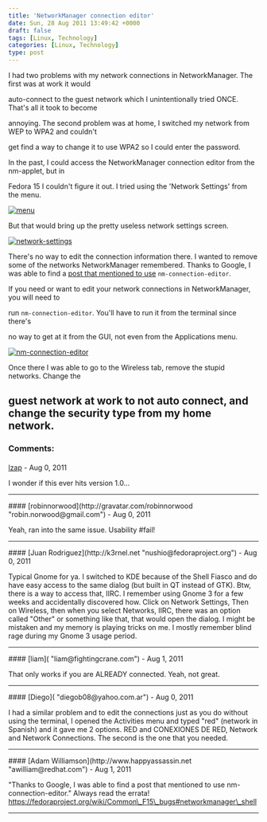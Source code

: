 ```yaml
---
title: 'NetworkManager connection editor'
date: Sun, 28 Aug 2011 13:49:42 +0000
draft: false
tags: [Linux, Technology]
categories: [Linux, Technology]
type: post
---
```


I had two problems with my network connections in NetworkManager. The first was at work it would

auto-connect to the guest network which I unintentionally tried ONCE. That's all it took to become

annoying. The second problem was at home, I switched my network from WEP to WPA2 and couldn't

get find a way to change it to use WPA2 so I could enter the password.

In the past, I could access the NetworkManager connection editor from the nm-applet, but in

Fedora 15 I couldn't figure it out. I tried using the 'Network Settings' from the menu.

[![](http://zeusville.files.wordpress.com/2011/08/menu.png "menu")](http://zeusville.files.wordpress.com/2011/08/menu.png)

But that would bring up the pretty useless network settings screen.

[![](http://zeusville.files.wordpress.com/2011/08/network-settings.png "network-settings")](http://zeusville.files.wordpress.com/2011/08/network-settings.png)

There's no way to edit the connection information there. I wanted to remove some of the networks NetworkManager remembered. Thanks to Google, I was able to find a [post that mentioned to use](http://mail.gnome.org/archives/networkmanager-list/2009-January/msg00265.html) `nm-connection-editor`.

If you need or want to edit your network connections in NetworkManager, you will need to

run `nm-connection-editor`. You'll have to run it from the terminal since there's

no way to get at it from the GUI, not even from the Applications menu.

[![](http://zeusville.files.wordpress.com/2011/08/nm-connection-editor.png "nm-connection-editor")](http://zeusville.files.wordpress.com/2011/08/nm-connection-editor.png)

Once there I was able to go to the Wireless tab, remove the stupid networks. Change the

guest network at work to not auto connect, and change the security type from my home network.
---
### Comments:
#### 
[lzap](http://gravatar.com/lzap "lzap@seznam.cz") - <time datetime="2011-08-28 13:31:39">Aug 0, 2011</time>

I wonder if this ever hits version 1.0...
<hr />
#### 
[robinnorwood](http://gravatar.com/robinnorwood "robin.norwood@gmail.com") - <time datetime="2011-08-28 16:27:26">Aug 0, 2011</time>

Yeah, ran into the same issue. Usability #fail!
<hr />
#### 
[Juan Rodriguez](http://k3rnel.net "nushio@fedoraproject.org") - <time datetime="2011-08-28 17:38:24">Aug 0, 2011</time>

Typical Gnome for ya. I switched to KDE because of the Shell Fiasco and do have easy access to the same dialog (but built in QT instead of GTK). Btw, there is a way to access that, IIRC. I remember using Gnome 3 for a few weeks and accidentally discovered how. Click on Network Settings, Then on Wireless, then when you select Networks, IIRC, there was an option called "Other" or something like that, that would open the dialog. I might be mistaken and my memory is playing tricks on me. I mostly remember blind rage during my Gnome 3 usage period.
<hr />
#### 
[liam]( "liam@fightingcrane.com") - <time datetime="2011-08-29 01:07:10">Aug 1, 2011</time>

That only works if you are ALREADY connected. Yeah, not great.
<hr />
#### 
[Diego]( "diegob08@yahoo.com.ar") - <time datetime="2011-08-28 22:57:27">Aug 0, 2011</time>

I had a similar problem and to edit the connections just as you do without using the terminal, I opened the Activities menu and typed "red" (network in Spanish) and it gave me 2 options. RED and CONEXIONES DE RED, Network and Network Connections. The second is the one that you needed.
<hr />
#### 
[Adam Williamson](http://www.happyassassin.net "awilliam@redhat.com") - <time datetime="2011-08-29 17:35:43">Aug 1, 2011</time>

"Thanks to Google, I was able to find a post that mentioned to use nm-connection-editor." Always read the errata! https://fedoraproject.org/wiki/Common\_F15\_bugs#networkmanager\_shell
<hr />
